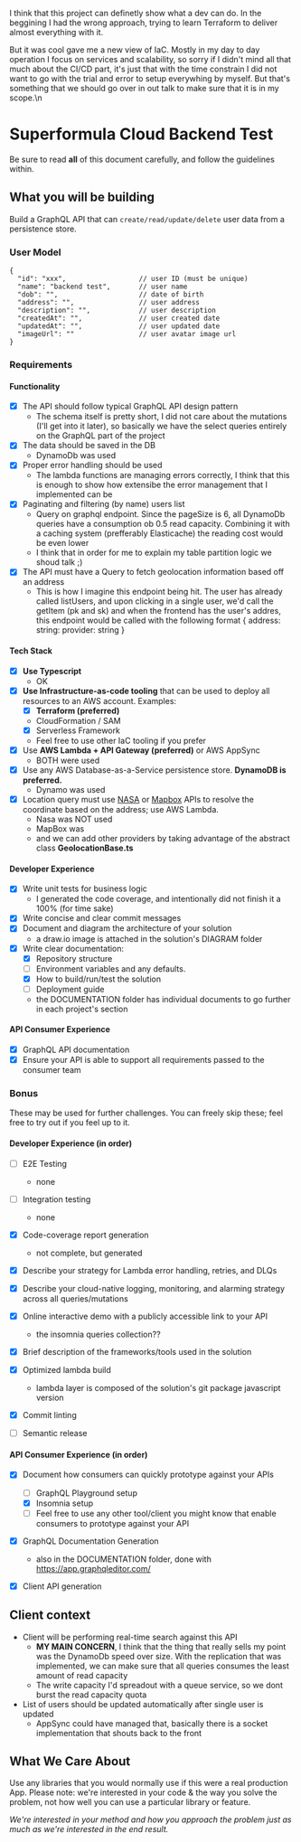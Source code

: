 I think that this project can definetly show what a dev can do.
In the beggining I had the wrong approach, trying to learn Terraform to deliver almost everything with it.

But it was cool gave me a new view of IaC. Mostly in my day to day operation I focus on services and scalability, so sorry if I didn't mind all that much about the CI/CD part, it's just that with the time constrain I did not want to go with the trial and error to setup everywhing by myself. But that's something that we should go over in out talk to make sure that it is in my scope.\n

# Superformula Cloud Backend Test

Be sure to read **all** of this document carefully, and follow the guidelines within.

## What you will be building

Build a GraphQL API that can `create/read/update/delete` user data from a persistence store.

### User Model

```
{
  "id": "xxx",                  // user ID (must be unique)
  "name": "backend test",       // user name
  "dob": "",                    // date of birth
  "address": "",                // user address
  "description": "",            // user description
  "createdAt": "",              // user created date
  "updatedAt": "",              // user updated date
  "imageUrl": ""                // user avatar image url
}
```

### Requirements

#### Functionality

- [x] The API should follow typical GraphQL API design pattern
	- The schema itself is pretty short, I did not care about the mutations (I'll get into it later), so basically we have the select queries entirely on the GraphQL part of the project
- [x] The data should be saved in the DB
	- DynamoDb was used
- [x] Proper error handling should be used
	- The lambda functions are managing errors correctly, I think that this is enough to show how extensibe the error management that I implemented can be
- [x] Paginating and filtering (by name) users list
	- Query on graphql endpoint. Since the pageSize is 6, all DynamoDb queries have a consumption ob 0.5 read capacity. Combining it with a caching system (prefferably Elasticache) the reading cost would be even lower
	- I think that in order for me to explain my table partition logic we shoud talk ;)
- [x] The API must have a Query to fetch geolocation information based off an address
	- This is how I imagine this endpoint being hit. The user has already called listUsers, and upon clicking in a single user, we'd call the getItem (pk and sk) and when the frontend has the user's addres, this endpoint would be called with the following format { address: string: provider: string }

#### Tech Stack
  - [x] **Use Typescript**
	- OK
  - [x] **Use Infrastructure-as-code tooling** that can be used to deploy all resources to an AWS account. Examples:
    - [x] **Terraform (preferred)**
    - CloudFormation / SAM
    - [x] Serverless Framework
    - Feel free to use other IaC tooling if you prefer
  - [x] Use **AWS Lambda + API Gateway (preferred)** or AWS AppSync
	- BOTH were used
  - [x] Use any AWS Database-as-a-Service persistence store. **DynamoDB is preferred.**
	- Dynamo was used
  - [x] Location query must use [NASA](https://api.nasa.gov/api.html) or [Mapbox](https://www.mapbox.com/api-documentation/) APIs to resolve the coordinate based on the address; use AWS Lambda.
	- Nasa was NOT used
	- MapBox was
	- and we can add other providers by taking advantage of the abstract class **GeolocationBase.ts**

#### Developer Experience 
- [x] Write unit tests for business logic
	- I generated the code coverage, and intentionally did not finish it a 100% (for time sake)
- [x] Write concise and clear commit messages
- [x] Document and diagram the architecture of your solution
	- a draw.io image is attached in the solution's DIAGRAM folder
- [x] Write clear documentation:
    - [x] Repository structure
    - [ ] Environment variables and any defaults.
    - [x] How to build/run/test the solution
    - [ ] Deployment guide
	- the DOCUMENTATION folder has individual documents to go further in each project's section
    
#### API Consumer Experience
- [x] GraphQL API documentation
- [x] Ensure your API is able to support all requirements passed to the consumer team

### Bonus

These may be used for further challenges. You can freely skip these; feel free to try out if you feel up to it.

#### Developer Experience (in order)

- [ ] E2E Testing
	- none
- [ ] Integration testing
	- none
- [x] Code-coverage report generation
	- not complete, but generated
- [x] Describe your strategy for Lambda error handling, retries, and DLQs
- [x] Describe your cloud-native logging, monitoring, and alarming strategy across all queries/mutations
- [x] Online interactive demo with a publicly accessible link to your API
	- the insomnia queries collection??
- [x] Brief description of the frameworks/tools used in the solution
- [x] Optimized lambda build
	- lambda layer is composed of the solution's git package javascript version
- [x] Commit linting
- [ ] Semantic release


#### API Consumer Experience (in order)

- [x] Document how consumers can quickly prototype against your APIs
    - [ ] GraphQL Playground setup
    - [x] Insomnia setup
    - [ ] Feel free to use any other tool/client you might know that enable consumers to prototype against your API
- [x] GraphQL Documentation Generation
	- also in the DOCUMENTATION folder, done with https://app.graphqleditor.com/
- [x] Client API generation


## Client context

- Client will be performing real-time search against this API
	- **MY MAIN CONCERN**, I think that the thing that really sells my point was the DynamoDb speed over size. With the replication that was implemented, we can make sure that all queries consumes the least amount of read capacity
	- The write capacity I'd spreadout with a queue service, so we dont burst the read capacity quota
- List of users should be updated automatically after single user is updated
	- AppSync could have managed that, basically there is a socket implementation that shouts back to the front

## What We Care About

Use any libraries that you would normally use if this were a real production App. Please note: we're interested in your code & the way you solve the problem, not how well you can use a particular library or feature.

_We're interested in your method and how you approach the problem just as much as we're interested in the end result._
